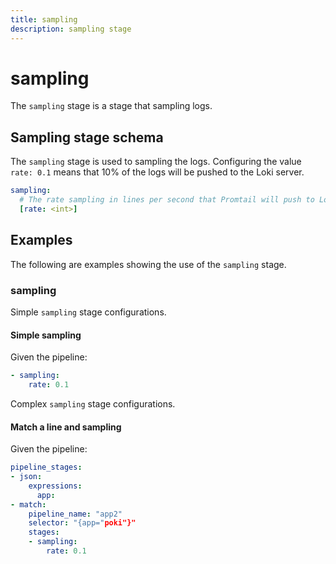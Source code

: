 ```yaml
---
title: sampling
description: sampling stage
---
```

# sampling

The `sampling` stage is a stage that sampling logs. 

## Sampling stage schema

The `sampling` stage is used to sampling the logs.  Configuring the value `rate: 0.1` means that 10% of the logs will be pushed to the Loki server.

```yaml
sampling:
  # The rate sampling in lines per second that Promtail will push to Loki.The value is between 0 and 1, where a value of 0 means no logs are sampled and a value of 1 means 100% of logs are sampled.
  [rate: <int>]  
```

## Examples

The following are examples showing the use of the `sampling` stage.

### sampling

Simple `sampling` stage configurations.

#### Simple sampling

Given the pipeline:

```yaml
- sampling:
    rate: 0.1
```

Complex `sampling` stage configurations.

#### Match a line and sampling

Given the pipeline:

```yaml
pipeline_stages:
- json:
    expressions:
      app:
- match:
    pipeline_name: "app2"
    selector: "{app="poki"}"
    stages:
    - sampling:
        rate: 0.1
```
